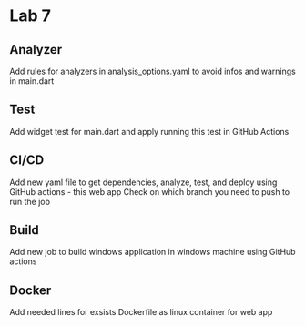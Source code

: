 # Lab 7

## Analyzer

Add rules for analyzers in analysis_options.yaml to avoid infos and warnings in main.dart

## Test

Add widget test for main.dart and apply running this test in GitHub Actions


## CI/CD
Add new yaml file to get dependencies, analyze, test, and deploy using GitHub actions - this web app
Check on which branch you need to push to run the job

## Build 

Add new job to build windows application in windows machine using GitHub actions

## Docker

Add needed lines for exsists Dockerfile as linux container for web app 

